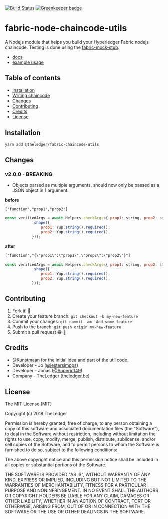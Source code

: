 [![Build Status](https://travis-ci.org/wearetheledger/fabric-node-chaincode-utils.svg?branch=master)](https://travis-ci.org/wearetheledger/fabric-node-chaincode-utils) [![Greenkeeper badge](https://badges.greenkeeper.io/wearetheledger/fabric-node-chaincode-utils.svg)](https://greenkeeper.io/)
# fabric-node-chaincode-utils
A Nodejs module that helps you build your Hyperledger Fabric nodejs chaincode. Testing is done using the [fabric-mock-stub](https://github.com/wearetheledger/fabric-mock-stub).

- [docs](https://wearetheledger.github.io/fabric-node-chaincode-utils)
- [example usage](https://github.com/wearetheledger/fabric-network-boilerplate/tree/master/chaincode/node)

## Table of contents
- [Installation](#installation)
- [Writing chaincode](https://github.com/wearetheledger/fabric-node-chaincode-utils/wiki/Writing-chaincode)
- [Changes](#changes)
- [Contributing](#contributing)
- [Credits](#credits)
- [License](#license)

## Installation 
```sh
yarn add @theledger/fabric-chaincode-utils
```

## Changes

### v2.0.0 - BREAKING
- Objects parsed as multiple arguments, should now only be passed as a JSON object in 1 argument.

**before**
```
["function","prop1","prop2"]
```

```javascript
const verifiedArgs = await Helpers.checkArgs<{ prop1: string, prop2: string }>(args, Yup.object()
            .shape({
                prop1: Yup.string().required(),
                prop2: Yup.string().required(),
            }));
```

**after**
```
["function","{\"prop1\":\"prop1\",\"prop2\":\"prop2\"}"]
```

```javascript
const verifiedArgs = await Helpers.checkArgs<{ prop1: string, prop2: string }>(args[0], Yup.object()
            .shape({
                prop1: Yup.string().required(),
                prop2: Yup.string().required(),
            }));
```

## Contributing
 
1. Fork it! 🍴
2. Create your feature branch: `git checkout -b my-new-feature`
3. Commit your changes: `git commit -am 'Add some feature'`
4. Push to the branch: `git push origin my-new-feature`
5. Submit a pull request 😁 🎉

## Credits

- [@Kunstmaan](https://github.com/Kunstmaan/hyperledger-fabric-node-chaincode-utils) for the initial idea and part of the util code.
- Developer - Jo ([@jestersimpps](https://github.com/jestersimpps))
- Developer - Jonas ([@Superjo149](https://github.com/Superjo149))
- Company - TheLedger ([theledger.be](https://theledger.be))

## License
The MIT License (MIT)

Copyright (c) 2018 TheLedger

Permission is hereby granted, free of charge, to any person obtaining a copy of this software and associated documentation files (the "Software"), to deal in the Software without restriction, including without limitation the rights to use, copy, modify, merge, publish, distribute, sublicense, and/or sell copies of the Software, and to permit persons to whom the Software is furnished to do so, subject to the following conditions:

The above copyright notice and this permission notice shall be included in all copies or substantial portions of the Software.

THE SOFTWARE IS PROVIDED "AS IS", WITHOUT WARRANTY OF ANY KIND, EXPRESS OR IMPLIED, INCLUDING BUT NOT LIMITED TO THE WARRANTIES OF MERCHANTABILITY, FITNESS FOR A PARTICULAR PURPOSE AND NONINFRINGEMENT. IN NO EVENT SHALL THE AUTHORS OR COPYRIGHT HOLDERS BE LIABLE FOR ANY CLAIM, DAMAGES OR OTHER LIABILITY, WHETHER IN AN ACTION OF CONTRACT, TORT OR OTHERWISE, ARISING FROM, OUT OF OR IN CONNECTION WITH THE SOFTWARE OR THE USE OR OTHER DEALINGS IN THE SOFTWARE.
